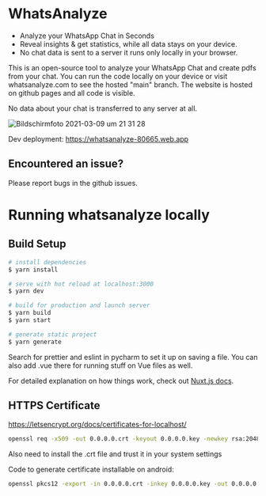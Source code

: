 # WhatsAnalyze

- Analyze your WhatsApp Chat in Seconds
- Reveal insights & get statistics, while all data stays on your device.
- No chat data is sent to a server it runs only locally in your browser.
 
This is an open-source tool to analyze your WhatsApp Chat and create pdfs from your chat. You can run the code locally on your device or visit whatsanalyze.com to see the hosted "main" branch. The website is hosted on github pages and all code is visible. 

No data about your chat is transferred to any server at all.

![Bildschirmfoto 2021-03-09 um 21 31 28](https://user-images.githubusercontent.com/32100482/110533954-d192e880-811e-11eb-9a0f-ba630014f350.png)

Dev deployment: https://whatsanalyze-80665.web.app

## Encountered an issue?

Please report bugs in the github issues.

# Running whatsanalyze locally

## Build Setup

```bash
# install dependencies
$ yarn install

# serve with hot reload at localhost:3000
$ yarn dev

# build for production and launch server
$ yarn build
$ yarn start

# generate static project
$ yarn generate
```

Search for prettier and eslint in pycharm to set it up on saving a file. 
You can also add .vue there for running stuff on Vue files as well.

For detailed explanation on how things work, check out [Nuxt.js docs](https://nuxtjs.org).

## HTTPS Certificate

https://letsencrypt.org/docs/certificates-for-localhost/
```bash
openssl req -x509 -out 0.0.0.0.crt -keyout 0.0.0.0.key -newkey rsa:2048 -nodes -sha256 -subj '/CN=localhost' -extensions EXT -config <( printf "[dn]\nCN=localhost\n[req]\ndistinguished_name = dn\n[EXT]\nsubjectAltName=DNS:localhost\nkeyUsage=digitalSignature\nextendedKeyUsage=serverAuth")
```
Also need to install the .crt file and trust it in your system settings

Code to generate certificate installable on android:
```bash
openssl pkcs12 -export -in 0.0.0.0.crt -inkey 0.0.0.0.key -out 0.0.0.0.p12
```
